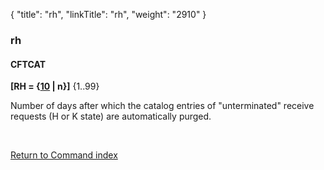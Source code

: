 {
    "title": "rh",
    "linkTitle": "rh",
    "weight": "2910"
}<span id="rh"></span>

### rh

#### CFTCAT

**\[RH = {<u>10</u> | n}\]** {1..99}

Number of days after which the catalog entries of "unterminated"
receive requests (H or K state) are automatically purged.

 

[Return to Command index](../../)

